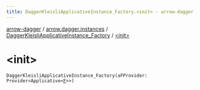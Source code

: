 ```yaml
---
title: DaggerKleisliApplicativeInstance_Factory.<init> - arrow-dagger
---
```


[arrow-dagger](../../index.html) / [arrow.dagger.instances](../index.html) / [DaggerKleisliApplicativeInstance_Factory](index.html) / [&lt;init&gt;](./-init-.html)

# &lt;init&gt;

`DaggerKleisliApplicativeInstance_Factory(aFProvider: Provider<Applicative<`[`F`](index.html#F)`>>)`